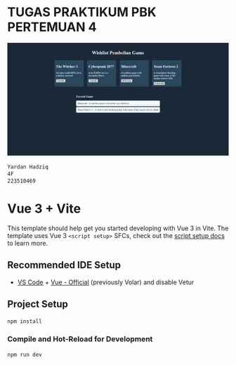 # TUGAS PRAKTIKUM PBK PERTEMUAN 4

![preview img](/screenshot.png)

```
Yardan Hadziq
4F
223510469
```

# Vue 3 + Vite

This template should help get you started developing with Vue 3 in Vite. The template uses Vue 3 `<script setup>` SFCs, check out the [script setup docs](https://v3.vuejs.org/api/sfc-script-setup.html#sfc-script-setup) to learn more.

## Recommended IDE Setup

- [VS Code](https://code.visualstudio.com/) + [Vue - Official](https://marketplace.visualstudio.com/items?itemName=Vue.volar) (previously Volar) and disable Vetur

## Project Setup

```sh
npm install
```

### Compile and Hot-Reload for Development

```sh
npm run dev
```
